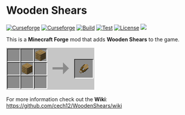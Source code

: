 # Wooden Shears 

[![Curseforge](http://cf.way2muchnoise.eu/full_wooden-shears_downloads.svg)](https://www.curseforge.com/minecraft/mc-mods/wooden-shears)
[![Curseforge](http://cf.way2muchnoise.eu/versions/For%20MC_wooden-shears_all.svg)](https://www.curseforge.com/minecraft/mc-mods/wooden-shears/files)
[![Build](https://github.com/cech12/WoodenShears/actions/workflows/build.yml/badge.svg)](https://github.com/cech12/WoodenShears/actions/workflows/build.yml)
[![Test](https://github.com/cech12/WoodenShears/actions/workflows/test.yml/badge.svg)](https://github.com/cech12/WoodenShears/actions/workflows/test.yml)
[![License](https://img.shields.io/github/license/cech12/WoodenShears)](http://opensource.org/licenses/MIT)
[![](https://img.shields.io/discord/752506676719910963.svg?style=flat&color=informational&logo=discord&label=Discord)](https://discord.gg/gRUFH5t)

This is a **Minecraft Forge** mod that adds **Wooden Shears** to the game.

![Crafting](https://raw.githubusercontent.com/cech12/WoodenShears/master/material/crafting.png)

For more information check out the **Wiki**: https://github.com/cech12/WoodenShears/wiki